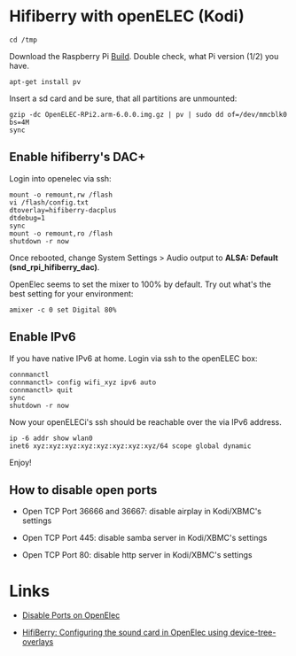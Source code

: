 # Hifiberry with openELEC (Kodi)

	cd /tmp

Download the Raspberry Pi [Build](http://openelec.tv/get-openelec). Double
check, what Pi version (1/2) you have.

	apt-get install pv

Insert a sd card and be sure, that all partitions are unmounted:

	gzip -dc OpenELEC-RPi2.arm-6.0.0.img.gz | pv | sudo dd of=/dev/mmcblk0 bs=4M
	sync

## Enable hifiberry's DAC+

Login into openelec via ssh:

	mount -o remount,rw /flash
	vi /flash/config.txt
	dtoverlay=hifiberry-dacplus
	dtdebug=1
	sync
	mount -o remount,ro /flash
	shutdown -r now

Once rebooted, change System Settings > Audio output to **ALSA: Default
(snd_rpi_hifiberry_dac)**.

OpenElec seems to set the mixer to 100% by default. Try out what's the best
setting for your environment:

	amixer -c 0 set Digital 80%

## Enable IPv6

If you have native IPv6 at home. Login via ssh to the openELEC box:

	connmanctl
	connmanctl> config wifi_xyz ipv6 auto
	connmanctl> quit
	sync
	shutdown -r now

Now your openELECi's ssh should be reachable over the via IPv6 address.

	ip -6 addr show wlan0
	inet6 xyz:xyz:xyz:xyz:xyz:xyz:xyz:xyz/64 scope global dynamic 

Enjoy!

## How to disable open ports

* Open TCP Port 36666 and 36667: disable airplay in Kodi/XBMC's settings

* Open TCP Port 445: disable samba server in Kodi/XBMC's settings

* Open TCP Port 80: disable http server in Kodi/XBMC's settings

# Links

* [Disable Ports on OpenElec](http://openelec.tv/forum/69-network/75724-disable-ports-on-openelec)

* [HifiBerry: Configuring the sound card in OpenElec using device-tree-overlays](https://www.hifiberry.com/guides/configuring-the-sound-card-in-openelec-with-device-tree-overlays/)
